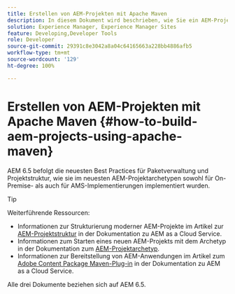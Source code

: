 ```yaml
---
title: Erstellen von AEM-Projekten mit Apache Maven
description: In diesem Dokument wird beschrieben, wie Sie ein AEM-Projekt einrichten, das auf Apache Maven basiert
solution: Experience Manager, Experience Manager Sites
feature: Developing,Developer Tools
role: Developer
source-git-commit: 29391c8e3042a8a04c64165663a228bb4886afb5
workflow-type: tm+mt
source-wordcount: '129'
ht-degree: 100%

---
```


# Erstellen von AEM-Projekten mit Apache Maven {#how-to-build-aem-projects-using-apache-maven}

AEM 6.5 befolgt die neuesten Best Practices für Paketverwaltung und Projektstruktur, wie sie im neuesten AEM-Projektarchetypen sowohl für On-Premise- als auch für AMS-Implementierungen implementiert wurden.

>[!TIP]
>
>Weiterführende Ressourcen:
>
>* Informationen zur Strukturierung moderner AEM-Projekte im Artikel zur [AEM-Projektstruktur](https://experienceleague.adobe.com/docs/experience-manager-cloud-service/implementing/developing/aem-project-content-package-structure.html?lang=de) in der Dokumentation zu AEM as a Cloud Service.
>* Informationen zum Starten eines neuen AEM-Projekts mit dem Archetyp in der Dokumentation zum [AEM-Projektarchetyp](https://experienceleague.adobe.com/docs/experience-manager-core-components/using/developing/archetype/overview.html?lang=de).
>* Informationen zur Bereitstellung von AEM-Anwendungen im Artikel zum [Adobe Content Package Maven-Plug-in](https://experienceleague.adobe.com/docs/experience-manager-cloud-service/implementing/developer-tools/maven-plugin.html?lang=de#developer-tools) in der Dokumentation zu AEM as a Cloud Service.
>
>Alle drei Dokumente beziehen sich auf AEM 6.5.
